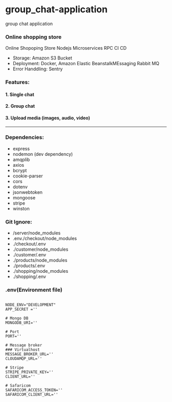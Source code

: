 # group_chat-application
group chat application 
### Online shopping store
Online Shopoping Store Nodejs Microservices RPC CI CD
* Storage: Amazon S3 Bucket
* Deployment: Docker, Amazon Elastic  BeanstalkMEssaging Rabbit MQ
* Error Handdling: Sentry 

### Features:
 #### 1. Single chat
 #### 2. Group chat
 #### 3. Upload media (images, audio, video)
---
### **Dependencies:**
   * express
   * nodemon (dev dependency)
   * amqplib
   * axios
   * bcrypt
   * cookie-parser
   * cors
   * dotenv
   * jsonwebtoken
   * mongoose
   * stripe
   * winston


### **Git Ignore:**
*   /server/node_modules
*   .env./checkout/node_modules
*   ./checkout/.env
*   ./customer/node_modules
*   ./customer/.env
*   ./products/node_modules
*   ./products/.env
*   ./shopping/node_modules
*   ./shopping/.env

### .env(Environment file)
```

NODE_ENV="DEVELOPMENT"
APP_SECRET =''

# Mongo DB
MONGODB_URI=''

# Port
PORT=''

# Message broker 
### Virtualhost
MESSAGE_BROKER_URL=''
CLOUDAMQP_URL=''

# Stripe
STRIPE_PRIVATE_KEY=''
CLIENT_URL=''

# Safaricom 
SAFARICOM_ACCESS_TOKEN='' 
SAFARICOM_CLIENT_URL=''
```

